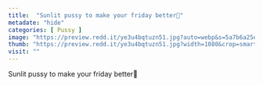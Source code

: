 ```yaml
---
title:  "Sunlit pussy to make your friday better🥰"
metadate: "hide"
categories: [ Pussy ]
image: "https://preview.redd.it/ye3u4bqtuzn51.jpg?auto=webp&s=5a7b6a25efb5f47ac5b2424533ffa72b8c61d166"
thumb: "https://preview.redd.it/ye3u4bqtuzn51.jpg?width=1080&crop=smart&auto=webp&s=ca04f2b700389497cae471ad1e1117d51bcdd66d"
visit: ""
---
```

Sunlit pussy to make your friday better🥰
